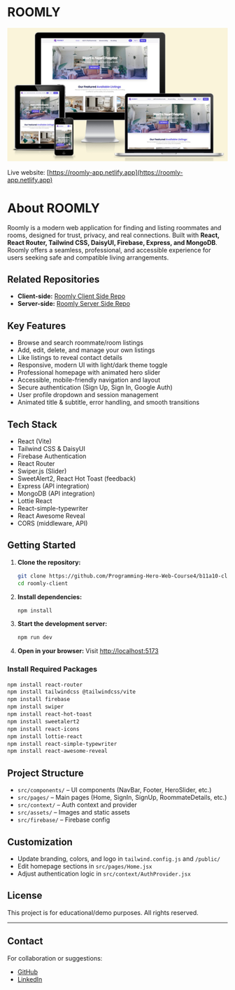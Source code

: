 # ROOMLY

![Roomly Responsive UI Screenshot](public/responsive.jpg)

Live website: [https://roomly-app.netlify.app](https://roomly-app.netlify.app)

# About ROOMLY

Roomly is a modern web application for finding and listing roommates and rooms, designed for trust, privacy, and real connections. Built with **React, React Router, Tailwind CSS, DaisyUI, Firebase, Express, and MongoDB**. Roomly offers a seamless, professional, and accessible experience for users seeking safe and compatible living arrangements.

## Related Repositories
- **Client-side:** [Roomly Client Side Repo](https://github.com/omarfaruk-dev/roomly-client.git)
- **Server-side:** [Roomly Server Side Repo](https://github.com/omarfaruk-dev/roomly-server.git)

## Key Features
- Browse and search roommate/room listings
- Add, edit, delete, and manage your own listings
- Like listings to reveal contact details
- Responsive, modern UI with light/dark theme toggle
- Professional homepage with animated hero slider
- Accessible, mobile-friendly navigation and layout
- Secure authentication (Sign Up, Sign In, Google Auth)
- User profile dropdown and session management
- Animated title & subtitle, error handling, and smooth transitions

## Tech Stack
- React (Vite)
- Tailwind CSS & DaisyUI
- Firebase Authentication
- React Router
- Swiper.js (Slider)
- SweetAlert2, React Hot Toast (feedback)
- Express (API integration)
- MongoDB (API integration)
- Lottie React
- React-simple-typewriter
- React Awesome Reveal
- CORS (middleware, API)

## Getting Started
1. **Clone the repository:**
   ```bash
   git clone https://github.com/Programming-Hero-Web-Course4/b11a10-client-side-omarfaruk-dev
   cd roomly-client
   ```
2. **Install dependencies:**
   ```bash
   npm install
   ```
3. **Start the development server:**
   ```bash
   npm run dev
   ```
4. **Open in your browser:**
   Visit [http://localhost:5173](http://localhost:5173)

### Install Required Packages

```bash
npm install react-router
npm install tailwindcss @tailwindcss/vite
npm install firebase
npm install swiper
npm install react-hot-toast
npm install sweetalert2
npm install react-icons
npm install lottie-react
npm install react-simple-typewriter
npm install react-awesome-reveal
```

## Project Structure
- `src/components/` – UI components (NavBar, Footer, HeroSlider, etc.)
- `src/pages/` – Main pages (Home, SignIn, SignUp, RoommateDetails, etc.)
- `src/context/` – Auth context and provider
- `src/assets/` – Images and static assets
- `src/firebase/` – Firebase config

## Customization
- Update branding, colors, and logo in `tailwind.config.js` and `/public/`
- Edit homepage sections in `src/pages/Home.jsx`
- Adjust authentication logic in `src/context/AuthProvider.jsx`

## License
This project is for educational/demo purposes. All rights reserved.

---

## Contact

For collaboration or suggestions:

- [GitHub](https://github.com/omarfaruk-dev)
- [LinkedIn](https://www.linkedin.com/in/pro-omarfaruk)
